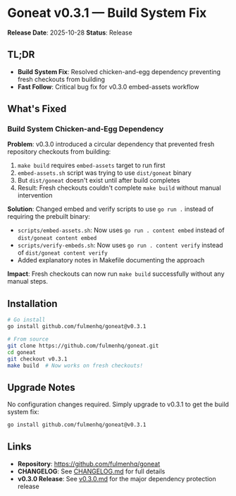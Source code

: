 # Goneat v0.3.1 — Build System Fix

**Release Date**: 2025-10-28
**Status**: Release

## TL;DR

- **Build System Fix**: Resolved chicken-and-egg dependency preventing fresh checkouts from building
- **Fast Follow**: Critical bug fix for v0.3.0 embed-assets workflow

## What's Fixed

### Build System Chicken-and-Egg Dependency

**Problem**: v0.3.0 introduced a circular dependency that prevented fresh repository checkouts from building:

1. `make build` requires `embed-assets` target to run first
2. `embed-assets.sh` script was trying to use `dist/goneat` binary
3. But `dist/goneat` doesn't exist until after build completes
4. Result: Fresh checkouts couldn't complete `make build` without manual intervention

**Solution**: Changed embed and verify scripts to use `go run .` instead of requiring the prebuilt binary:

- `scripts/embed-assets.sh`: Now uses `go run . content embed` instead of `dist/goneat content embed`
- `scripts/verify-embeds.sh`: Now uses `go run . content verify` instead of `dist/goneat content verify`
- Added explanatory notes in Makefile documenting the approach

**Impact**: Fresh checkouts can now run `make build` successfully without any manual steps.

## Installation

```bash
# Go install
go install github.com/fulmenhq/goneat@v0.3.1

# From source
git clone https://github.com/fulmenhq/goneat.git
cd goneat
git checkout v0.3.1
make build  # Now works on fresh checkouts!
```

## Upgrade Notes

No configuration changes required. Simply upgrade to v0.3.1 to get the build system fix:

```bash
go install github.com/fulmenhq/goneat@v0.3.1
```

## Links

- **Repository**: https://github.com/fulmenhq/goneat
- **CHANGELOG**: See [CHANGELOG.md](../../CHANGELOG.md) for full details
- **v0.3.0 Release**: See [v0.3.0.md](v0.3.0.md) for the major dependency protection release
